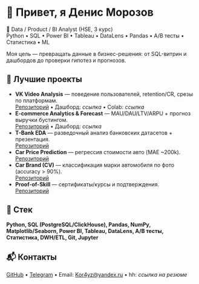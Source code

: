 # 👋 Привет, я Денис Морозов
🎯 Data / Product / BI Analyst (HSE, 3 курс)  
Python • SQL • Power BI • Tableau • DataLens • Pandas • A/B тесты • Статистика • ML

Моя цель — превращать данные в бизнес-решения: от SQL-витрин и дашбордов до проверки гипотез и прогнозов.

## 🚀 Лучшие проекты
- **VK Video Analysis** — поведение пользователей, retention/CR, срезы по платформам.  
  [Репозиторий](https://github.com/Kor4yz/Analysis-of-user-video-sessions-on-the-VK-Video-platform) • Дашборд: *ссылка* • Colab: *ссылка*
- **E-commerce Analytics & Forecast** — MAU/DAU/LTV/ARPU + прогноз выручки бустингом.  
  [Репозиторий](https://github.com/Kor4yz/ecommerce-analytics-forecast) • Дашборд: *ссылка*
- **T-Bank EDA** — разведочный анализ банковских датасетов + презентация.  
  [Репозиторий](https://github.com/Kor4yz/T-bank_analysis_hotels_and_air_travel)
- **Car Price Prediction** — регрессия стоимости авто (MAE ~200k).  
  [Репозиторий](https://github.com/Kor4yz/Predicting-the-cost-of-cars)
- **Car Brand (CV)** — классификация марки автомобиля по фото (accuracy > 90%).  
  [Репозиторий](https://github.com/Kor4yz/Determining_the_car_brand_from_a_photo)
- **Proof-of-Skill** — сертификаты/курсы и подтверждения.  
  [Репозиторий](https://github.com/Kor4yz/proof-of-skill)

## 🧰 Стек
**Python, SQL (PostgreSQL/ClickHouse), Pandas, NumPy, Matplotlib/Seaborn, Power BI, Tableau, DataLens, A/B тесты, Статистика, DWH/ETL, Git, Jupyter**

## 📬 Контакты
[GitHub](https://github.com/Kor4yz) • [Telegram](https://t.me/kor4yz) • Email: Kor4yz@yandex.ru • hh: *ссылка на резюме*

